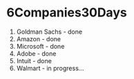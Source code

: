 # 6Companies30Days
1. Goldman Sachs - done
2. Amazon - done
3. Microsoft - done
4. Adobe - done
5. Intuit - done
6. Walmart - in progress...
